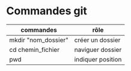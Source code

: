 # Commandes git

| commandes           | rôle              |
| ------------------- | ----------------- |
| mkdir "nom_dossier" | créer un dossier  |
| cd chemin_fichier   | naviguer dossier  |
| pwd                 | indiquer position |